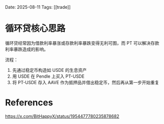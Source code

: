 Date: 2025-08-11
Tags: [[trade]]

# 循环贷核心思路

循环贷经常因为借款利率暴涨或存款利率暴跌变得无利可图，而 PT 可以解决存款利率暴跌造成的影响。

流程：
1. 先通过稳定币构造如 USDE 的生息资产
2. 用 USDE 在 Pendle 上买入 PT-USDE 
3. 将 PT-USDE 存入 AAVE 作为抵押品并借出稳定币，然后再从第一步开始重复


# References
https://x.com/BitHappyX/status/1954477780235878682